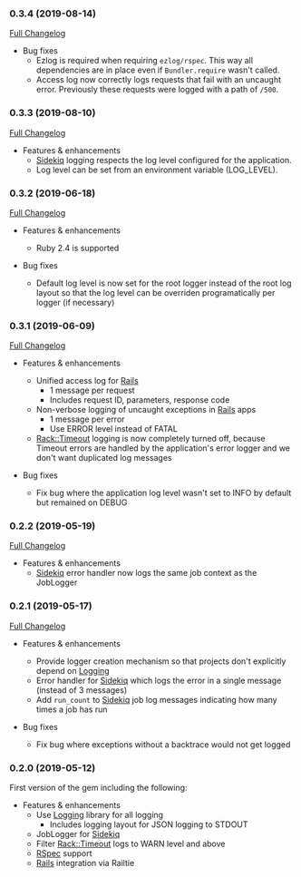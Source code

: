### 0.3.4 (2019-08-14)

[Full Changelog](https://github.com/emartech/ezlog/compare/v0.3.3...v0.3.4)

* Bug fixes
  * Ezlog is required when requiring `ezlog/rspec`. This way all dependencies are in place even if `Bundler.require` 
    wasn't called.
  * Access log now correctly logs requests that fail with an uncaught error. Previously these requests were logged
    with a path of `/500`.

### 0.3.3 (2019-08-10)

[Full Changelog](https://github.com/emartech/ezlog/compare/v0.3.2...v0.3.3)

* Features & enhancements
  * [Sidekiq](https://github.com/mperham/sidekiq) logging respects the log level configured for the application.
  * Log level can be set from an environment variable (LOG_LEVEL).

### 0.3.2 (2019-06-18)

[Full Changelog](https://github.com/emartech/ezlog/compare/v0.3.1...v0.3.2)

* Features & enhancements
  * Ruby 2.4 is supported

* Bug fixes
  * Default log level is now set for the root logger instead of the root log layout so that the log level can be 
    overriden programatically per logger (if necessary) 

### 0.3.1 (2019-06-09)

[Full Changelog](https://github.com/emartech/ezlog/compare/v0.2.2...v0.3.1)

* Features & enhancements
  * Unified access log for [Rails](https://rubyonrails.org/)
    * 1 message per request
    * Includes request ID, parameters, response code
  * Non-verbose logging of uncaught exceptions in [Rails](https://rubyonrails.org/) apps
    * 1 message per error
    * Use ERROR level instead of FATAL
  * [Rack::Timeout](https://github.com/heroku/rack-timeout) logging is now completely turned off, because Timeout errors 
    are handled by the application's error logger and we don't want duplicated log messages 

* Bug fixes
  * Fix bug where the application log level wasn't set to INFO by default but remained on DEBUG

### 0.2.2 (2019-05-19)

[Full Changelog](https://github.com/emartech/ezlog/compare/v0.2.1...v0.2.2)

* Features & enhancements
  * [Sidekiq](https://github.com/mperham/sidekiq) error handler now logs the same job context as the JobLogger

### 0.2.1 (2019-05-17)

[Full Changelog](https://github.com/emartech/ezlog/compare/v0.2.0...v0.2.1)

* Features & enhancements
  * Provide logger creation mechanism so that projects don't explicitly depend on [Logging](https://github.com/TwP/logging)
  * Error handler for [Sidekiq](https://github.com/mperham/sidekiq) which logs the error in a single message (instead of 3 messages)
  * Add `run_count` to [Sidekiq](https://github.com/mperham/sidekiq) job log messages indicating how many times a job has run

* Bug fixes
  * Fix bug where exceptions without a backtrace would not get logged

### 0.2.0 (2019-05-12)

First version of the gem including the following:

* Features & enhancements
  * Use [Logging](https://github.com/TwP/logging) library for all logging
    * Includes logging layout for JSON logging to STDOUT
  * JobLogger for [Sidekiq](https://github.com/mperham/sidekiq)
  * Filter [Rack::Timeout](https://github.com/heroku/rack-timeout) logs to WARN level and above
  * [RSpec](https://rspec.info/) support
  * [Rails](https://rubyonrails.org/) integration via Railtie
